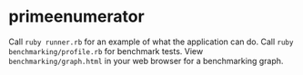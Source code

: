 primeenumerator
==============

Call `ruby runner.rb` for an example of what the application can do.
Call `ruby benchmarking/profile.rb` for benchmark tests.
View `benchmarking/graph.html` in your web browser for a benchmarking graph.
